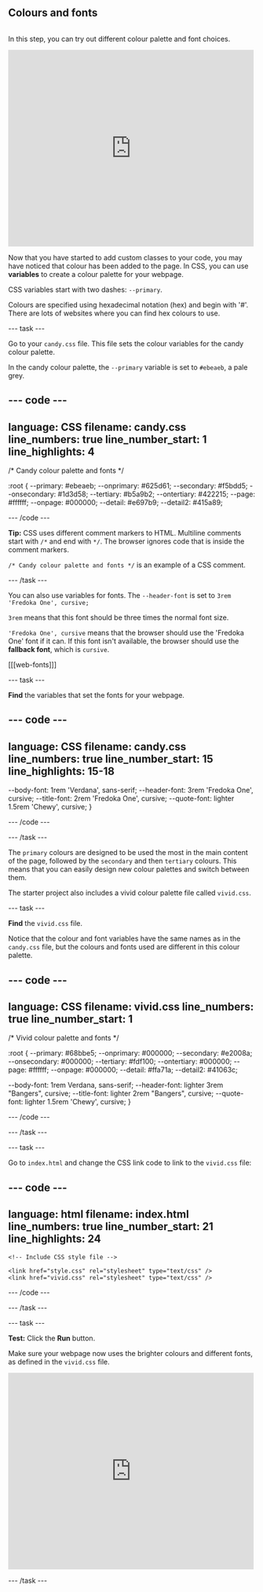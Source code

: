 ## Colours and fonts

<div style="display: flex; flex-wrap: wrap">
<div style="flex-basis: 200px; flex-grow: 1; margin-right: 15px;">

In this step, you can try out different colour palette and font choices.

</div>
<div>
<iframe src="https://editor.raspberrypi.org/en/embed/viewer/anime-expressions-step-6" width="500" height="400" frameborder="0" marginwidth="0" marginheight="0" allowfullscreen> </iframe>
</div>
</div>

Now that you have started to add custom classes to your code, you may have noticed that colour has been added to the page. In CSS, you can use **variables** to create a colour palette for your webpage.

CSS variables start with two dashes: `--primary`.

Colours are specified using hexadecimal notation (hex) and begin with '#'. There are lots of websites where you can find hex colours to use.

\--- task ---

Go to your `candy.css` file. This file sets the colour variables for the candy colour palette.

In the candy colour palette, the `--primary` variable is set to `#ebeaeb`, a pale grey.

## --- code ---

language: CSS
filename: candy.css
line_numbers: true
line_number_start: 1
line_highlights: 4
-------------------------------------------------------

/\* Candy colour palette and fonts \*/

:root {
\--primary: #ebeaeb;
\--onprimary: #625d61;
\--secondary: #f5bdd5;
\--onsecondary: #1d3d58;
\--tertiary: #b5a9b2;
\--ontertiary: #422215;
\--page: #ffffff;
\--onpage: #000000;
\--detail: #e697b9;
\--detail2: #415a89;

\--- /code ---

**Tip:** CSS uses different comment markers to HTML. Multiline comments start with `/*` and end with `*/`. The browser ignores code that is inside the comment markers.

`/* Candy colour palette and fonts */` is an example of a CSS comment.

\--- /task ---

You can also use variables for fonts. The `--header-font` is set to `3rem 'Fredoka One', cursive;`

`3rem` means that this font should be three times the normal font size.

`'Fredoka One', cursive` means that the browser should use the 'Fredoka One' font if it can. If this font isn't available, the browser should use the **fallback font**, which is `cursive`.

[[[web-fonts]]]

\--- task ---

**Find** the variables that set the fonts for your webpage.

## --- code ---

language: CSS
filename: candy.css
line_numbers: true
line_number_start: 15
line_highlights: 15-18
-----------------------------------------------------------

\--body-font: 1rem 'Verdana', sans-serif;
\--header-font: 3rem 'Fredoka One', cursive;
\--title-font: 2rem 'Fredoka One', cursive;
\--quote-font: lighter 1.5rem 'Chewy', cursive;
}

\--- /code ---

\--- /task ---

The `primary` colours are designed to be used the most in the main content of the page, followed by the `secondary` and then `tertiary` colours. This means that you can easily design new colour palettes and switch between them.

The starter project also includes a vivid colour palette file called `vivid.css`.

\--- task ---

**Find** the `vivid.css` file.

Notice that the colour and font variables have the same names as in the `candy.css` file, but the colours and fonts used are different in this colour palette.

## --- code ---

language: CSS
filename: vivid.css
line_numbers: true
line_number_start: 1
------------------------------------------------------------------------------

/\* Vivid colour palette and fonts \*/

:root {
\--primary: #68bbe5;
\--onprimary: #000000;
\--secondary: #e2008a;
\--onsecondary: #000000;
\--tertiary: #fdf100;
\--ontertiary: #000000;
\--page: #ffffff;
\--onpage: #000000;
\--detail: #ffa71a;
\--detail2: #41063c;

\--body-font: 1rem Verdana, sans-serif;
\--header-font: lighter 3rem "Bangers", cursive;
\--title-font: lighter 2rem "Bangers", cursive;
\--quote-font: lighter 1.5rem 'Chewy', cursive;
}

\--- /code ---

\--- /task ---

\--- task ---

Go to `index.html` and change the CSS link code to link to the `vivid.css` file:

## --- code ---

language: html
filename: index.html
line_numbers: true
line_number_start: 21
line_highlights: 24
--------------------------------------------------------

```
<!-- Include CSS style file -->

<link href="style.css" rel="stylesheet" type="text/css" />
<link href="vivid.css" rel="stylesheet" type="text/css" />
```

\--- /code ---

\--- /task ---

\--- task ---

**Test:** Click the **Run** button.

Make sure your webpage now uses the brighter colours and different fonts, as defined in the `vivid.css` file.

<iframe src="https://editor.raspberrypi.org/en/embed/viewer/anime-expressions-step-6" width="500" height="400" frameborder="0" marginwidth="0" marginheight="0" allowfullscreen> </iframe>

\--- /task ---
